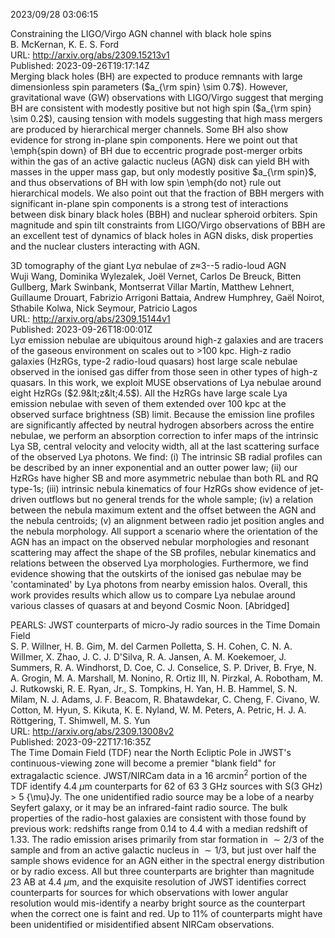 2023/09/28 03:06:15  

Constraining the LIGO/Virgo AGN channel with black hole spins  
B. McKernan, K. E. S. Ford  
URL: http://arxiv.org/abs/2309.15213v1  
Published: 2023-09-26T19:17:14Z  
  Merging black holes (BH) are expected to produce remnants with large dimensionless spin parameters ($a_{\rm spin} \sim 0.7$). However, gravitational wave (GW) observations with LIGO/Virgo suggest that merging BH are consistent with modestly positive but not high spin ($a_{\rm spin} \sim 0.2$), causing tension with models suggesting that high mass mergers are produced by hierarchical merger channels. Some BH also show evidence for strong in-plane spin components. Here we point out that \emph{spin down} of BH due to eccentric prograde post-merger orbits within the gas of an active galactic nucleus (AGN) disk can yield BH with masses in the upper mass gap, but only modestly positive $a_{\rm spin}$, and thus observations of BH with low spin \emph{do not} rule out hierarchical models. We also point out that the fraction of BBH mergers with significant in-plane spin components is a strong test of interactions between disk binary black holes (BBH) and nuclear spheroid orbiters. Spin magnitude and spin tilt constraints from LIGO/Virgo observations of BBH are an excellent test of dynamics of black holes in AGN disks, disk properties and the nuclear clusters interacting with AGN.   

3D tomography of the giant Ly$α$ nebulae of $z$$\approx$3--5
  radio-loud AGN  
Wuji Wang, Dominika Wylezalek, Joël Vernet, Carlos De Breuck, Bitten Gullberg, Mark Swinbank, Montserrat Villar Martín, Matthew Lehnert, Guillaume Drouart, Fabrizio Arrigoni Battaia, Andrew Humphrey, Gaël Noirot, Sthabile Kolwa, Nick Seymour, Patricio Lagos  
URL: http://arxiv.org/abs/2309.15144v1  
Published: 2023-09-26T18:00:01Z  
  Ly$\alpha$ emission nebulae are ubiquitous around high-z galaxies and are tracers of the gaseous environment on scales out to &gt;100 kpc. High-z radio galaxies (HzRGs, type-2 radio-loud quasars) host large scale nebulae observed in the ionised gas differ from those seen in other types of high-z quasars. In this work, we exploit MUSE observations of Lya nebulae around eight HzRGs ($2.9&lt;z&lt;4.5$). All the HzRGs have large scale Lya emission nebulae with seven of them extended over 100 kpc at the observed surface brightness (SB) limit. Because the emission line profiles are significantly affected by neutral hydrogen absorbers across the entire nebulae, we perform an absorption correction to infer maps of the intrinsic Lya SB, central velocity and velocity width, all at the last scattering surface of the observed Lya photons. We find: (i) The intrinsic SB radial profiles can be described by an inner exponential and an outter power law; (ii) our HzRGs have higher SB and more asymmetric nebulae than both RL and RQ type-1s; (iii) intrinsic nebula kinematics of four HzRGs show evidence of jet-driven outflows but no general trends for the whole sample; (iv) a relation between the nebula maximum extent and the offset between the AGN and the nebula centroids; (v) an alignment between radio jet position angles and the nebula morphology. All support a scenario where the orientation of the AGN has an impact on the observed nebular morphologies and resonant scattering may affect the shape of the SB profiles, nebular kinematics and relations between the observed Lya morphologies. Furthermore, we find evidence showing that the outskirts of the ionised gas nebulae may be 'contaminated' by Lya photons from nearby emission halos. Overall, this work provides results which allow us to compare Lya nebulae around various classes of quasars at and beyond Cosmic Noon. [Abridged]   

PEARLS: JWST counterparts of micro-Jy radio sources in the Time Domain
  Field  
S. P. Willner, H. B. Gim, M. del Carmen Polletta, S. H. Cohen, C. N. A. Willmer, X. Zhao, J. C. J. D'Silva, R. A. Jansen, A. M. Koekemoer, J. Summers, R. A. Windhorst, D. Coe, C. J. Conselice, S. P. Driver, B. Frye, N. A. Grogin, M. A. Marshall, M. Nonino, R. Ortiz III, N. Pirzkal, A. Robotham, M. J. Rutkowski, R. E. Ryan, Jr., S. Tompkins, H. Yan, H. B. Hammel, S. N. Milam, N. J. Adams, J. F. Beacom, R. Bhatawdekar, C. Cheng, F. Civano, W. Cotton, M. Hyun, S. Kikuta, K. E. Nyland, W. M. Peters, A. Petric, H. J. A. Röttgering, T. Shimwell, M. S. Yun  
URL: http://arxiv.org/abs/2309.13008v2  
Published: 2023-09-22T17:16:35Z  
  The Time Domain Field (TDF) near the North Ecliptic Pole in JWST's continuous-viewing zone will become a premier "blank field" for extragalactic science. JWST/NIRCam data in a 16 arcmin$^2$ portion of the TDF identify 4.4 $\mu$m counterparts for 62 of 63 3 GHz sources with S(3 GHz) &gt; 5 {\mu}Jy. The one unidentified radio source may be a lobe of a nearby Seyfert galaxy, or it may be an infrared-faint radio source. The bulk properties of the radio-host galaxies are consistent with those found by previous work: redshifts range from 0.14 to 4.4 with a median redshift of 1.33. The radio emission arises primarily from star formation in $\sim 2/3$ of the sample and from an active galactic nucleus in $\sim 1/3$, but just over half the sample shows evidence for an AGN either in the spectral energy distribution or by radio excess. All but three counterparts are brighter than magnitude 23 AB at 4.4 $\mu$m, and the exquisite resolution of JWST identifies correct counterparts for sources for which observations with lower angular resolution would mis-identify a nearby bright source as the counterpart when the correct one is faint and red. Up to 11% of counterparts might have been unidentified or misidentified absent NIRCam observations.   

